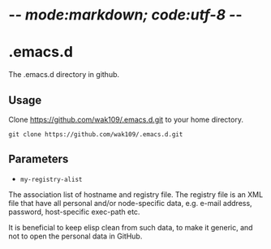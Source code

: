 # -*- mode:markdown; code:utf-8 -*-

.emacs.d
========

The .emacs.d directory in github.



Usage
-----

Clone https://github.com/wak109/.emacs.d.git to your home directory.

    git clone https://github.com/wak109/.emacs.d.git


Parameters
----------

* `my-registry-alist`

The association list of hostname and registry file. The registry
file is an XML file that have all personal and/or node-specific
data, e.g. e-mail address, password, host-specific exec-path etc.

It is beneficial to keep elisp clean from such data, to make it generic,
and not to open the personal data in GitHub.
